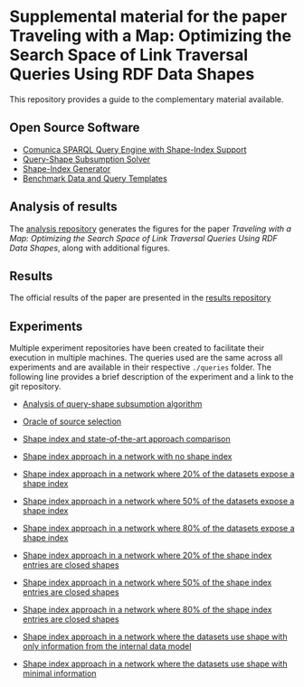 # Supplemental material for the paper Traveling with a Map: Optimizing the Search Space of Link Traversal Queries Using RDF Data Shapes

This repository provides a guide to the complementary material available.

## Open Source Software
- [Comunica SPARQL Query Engine with Shape-Index Support](https://anonymous.4open.science/r/comunica-feature-link-traversal-AE1C)
- [Query-Shape Subsumption Solver](https://anonymous.4open.science/r/query-shape-detection-ED87/)
- [Shape-Index Generator](https://anonymous.4open.science/r/rdf-dataset-fragmenter_js-08B9)
- [Benchmark Data and Query Templates](https://github.com/SolidBench/SolidBench.js)

## Analysis of results
The [analysis repository](https://anonymous.4open.science/r/analysis-85DE/) generates the figures for the paper 
*Traveling with a Map: Optimizing the Search Space of Link Traversal Queries Using RDF Data Shapes*, along with additional figures.

## Results 
The official results of the paper are presented in the [results repository](https://anonymous.4open.science/r/results-E86D)

## Experiments

Multiple experiment repositories have been created to facilitate their execution in multiple machines.
The queries used are the same across all experiments and are available in their respective `./queries` folder.
The following line provides a brief description of the experiment and a link to the git repository.

- [Analysis of query-shape subsumption algorithm](https://anonymous.4open.science/r/query-shape-detection-ED87)


- [Oracle of source selection](https://anonymous.4open.science/r/source-selection-oracle-3231)


- [Shape index and state-of-the-art approach comparison](https://anonymous.4open.science/r/standard-experiment-16E0)


- [Shape index approach in a network with no shape index](https://anonymous.4open.science/r/shape-index-0-percent-dataset-0318)
- [Shape index approach in a network where 20% of the datasets expose a shape index](https://anonymous.4open.science/r/shape-index-20-percent-dataset-4352)
- [Shape index approach in a network where 50% of the datasets expose a shape index](https://anonymous.4open.science/r/shape-index-50-percent-dataset-C2A8)
- [Shape index approach in a network where 80% of the datasets expose a shape index](https://anonymous.4open.science/r/shape-index-80-percent-dataset-EDFD)


- [Shape index approach in a network where 20% of the shape index entries are closed shapes](https://anonymous.4open.science/r/shape-index-20-percent-entries-03F0)
- [Shape index approach in a network where 50% of the shape index entries are closed shapes](https://anonymous.4open.science/r/shape-index-50-percent-entries-C1FC)
- [Shape index approach in a network where 80% of the shape index entries are closed shapes](https://anonymous.4open.science/r/shape-index-80-percent-entries-A9D7)


- [Shape index approach in a network where the datasets use shape with only information from the internal data model](https://anonymous.4open.science/r/shape-inner-dataset-experiment-74FC)

- [Shape index approach in a network where the datasets use shape with minimal information](https://anonymous.4open.science/r/shape-minimal-description-experiment-15B5)
